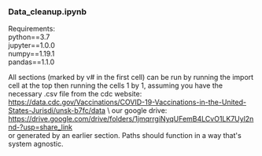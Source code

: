 ### Data_cleanup.ipynb
Requirements: \
python==3.7 \
jupyter==1.0.0 \
numpy==1.19.1 \
pandas==1.1.0 

All sections (marked by v# in the first cell) can be run by running the import cell at the top then running the cells 1 by 1, assuming you have the necessary .csv file from the cdc website:\
https://data.cdc.gov/Vaccinations/COVID-19-Vaccinations-in-the-United-States-Jurisdi/unsk-b7fc/data \ 
our google drive:
https://drive.google.com/drive/folders/1jmqrrgiNyqUFemB4LCvO1LK7Uyl2nnd-?usp=share_link \
or generated by an earlier section. 
Paths should function in a way that's system agnostic.  
